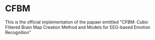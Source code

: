 # CFBM
This is the official implementation of the papaer emtitled "CFBM: Cubic Filtered Brain Map Creation Method and Models for EEG-based Emotion Recognition"

